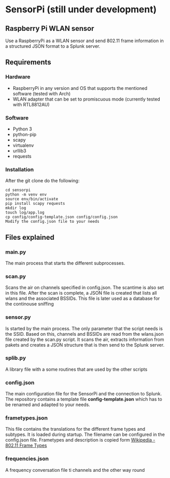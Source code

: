 # SensorPi (still under development)
## Raspberry Pi WLAN sensor

Use a RaspberryPi as a WLAN sensor and send 802.11 frame information in a structured JSON format to a Splunk server.

## Requirements

### Hardware
* RaspberryPi in any version and OS that supports the mentioned software (tested with Arch) 
* WLAN adapter that can be set to promiscuous mode (currently tested with RTL8812AU)

### Software
* Python 3
* python-pip
* scapy
* virtualenv
* urllib3
* requests

### Installation
After the git clone do the following:
```
cd sensorpi
python -m venv env
source env/bin/activate
pip install scapy requests
mkdir log
touch log/app.log
cp config/config-template.json config/config.json
Modify the config.json file to your needs
```

## Files explained

### main.py
The main process that starts the different subprocesses.

### scan.py
Scans the air on channels specified in config.json. The scantime is also set in this file. After the scan is complete, a JSON file is created that lists all wlans and the associated BSSIDs. This file is later used as a database for the continouse sniffing

### sensor.py
Is started by the main process. The only parameter that the script needs is the SSID. Based on this, channels and BSSIDs are read from the wlans.json file created by the scan.py script. It scans the air, extracts information from pakets and creates a JSON structure that is then send to the Splunk server.

### splib.py
A library file with a some routines that are used by the other scripts

### config.json
The main configuration file for the SensorPi and the connection to Splunk. The repository contains a template file **config-template.json** which has to be renamed and adapted to your needs.

### frametypes.json
This file contains the translations for the different frame types and subtypes. It is loaded during startup. The filename can be configured in the config.json file. Frametypes and description is copied form [Wikipedia - 802.11 Frame Types](https://en.wikipedia.org/wiki/802.11_Frame_Types)

### frequencies.json
A frequency conversation file ti channels and the other way round

